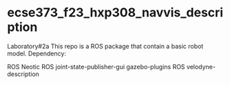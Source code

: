 # ecse373_f23_hxp308_navvis_description
Laboratory#2a
This repo is a ROS package that contain a basic robot model. Dependency:

ROS Neotic
ROS joint-state-publisher-gui
gazebo-plugins
ROS velodyne-description

